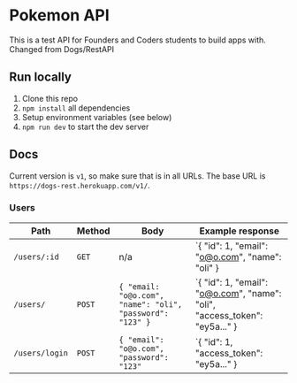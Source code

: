 # Pokemon API

This is a test API for Founders and Coders students to build apps with.
Changed from Dogs/RestAPI

## Run locally

1. Clone this repo
1. `npm install` all dependencies
1. Setup environment variables (see below)
1. `npm run dev` to start the dev server

## Docs

Current version is `v1`, so make sure that is in all URLs. The base URL is `https://dogs-rest.herokuapp.com/v1/`.

### Users

| Path           | Method | Body                                                      | Example response                                                           |
| -------------- | ------ | --------------------------------------------------------- | -------------------------------------------------------------------------- |
| `/users/:id`   | `GET`  | n/a                                                       | `{ "id": 1, "email": "o@o.com", "name": "oli" }                            |
| `/users/`      | `POST` | `{ "email: "o@o.com", "name": "oli", "password": "123" }` | `{ "id": 1, "email": "o@o.com", "name": "oli", "access_token": "ey5a..." } |
| `/users/login` | `POST` | `{ "email": "o@o.com", "password": "123"`                 | `{ "id": 1, "access_token": "ey5a..." }                                    |
